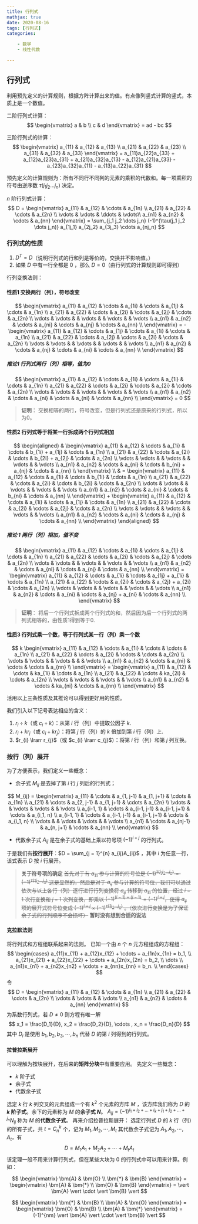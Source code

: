 ```yaml
---
title: 行列式
mathjax: true
date: 2020-08-16
tags: [行列式]
categories: 

    - 数学
    - 线性代数

---
```


## 行列式

利用预先定义的计算规则，根据方阵计算出来的值。有点像列竖式计算的竖式，本质上是一个数值。

二阶行列式计算：
$$
\begin{vmatrix}
a & b \\
c & d
\end{vmatrix} = ad - bc
$$

三阶行列式的计算：
$$
\begin{vmatrix}
a_{11} & a_{12} & a_{13} \\
a_{21} & a_{22} & a_{23} \\
a_{31} & a_{32} & a_{33}
\end{vmatrix} = a_{11}a_{22}a_{33} + a_{12}a_{23}a_{31} + a_{21}a_{32}a_{13} - a_{12}a_{21}a_{33} - a_{23}a_{32}a_{11} - a_{13}a_{22}a_{31}
$$

预先定义的计算规则为：所有不同行不同列的元素的乘积的代数和。每一项乘积的符号由逆序数 $\tau(j_1 j_2 \dots j_n)$ 决定。

$n$ 阶行列式计算：
$$
D =
\begin{vmatrix}
a_{11} & a_{12} & \cdots & a_{1n} \\
a_{21} & a_{22} & \cdots & a_{2n} \\
\vdots & \vdots & \ddots & \vdots\\
a_{n1} & a_{n2} & \cdots & a_{nn}
\end{vmatrix} = \sum_{j_1 j_2 \dots j_n} (-1)^{\tau(j_1 j_2 \dots j_n)} a_{1j_1} a_{2j_2} a_{3j_3} \cdots a_{nj_n}
$$

### 行列式的性质

1. $D^{T} = D$（说明行列式的行和列是等价的，交换并不影响值。）
2. 如果 $D$ 中有一行全都是 $0$ ，那么 $D = 0$（由行列式的计算规则即可得到）

行列变换法则：

#### 性质1 交换两行（列），符号改变

$$
\begin{vmatrix}
a_{11} & a_{12} & \cdots & a_{1i} & \cdots & a_{1j} & \cdots & a_{1n} \\
a_{21} & a_{22} & \cdots & a_{2i} & \cdots & a_{2j} & \cdots & a_{2n} \\
\vdots & \vdots &        & \vdots &        & \vdots &        & \vdots \\
a_{n1} & a_{n2} & \cdots & a_{ni} & \cdots & a_{nj} & \cdots & a_{nn} \\
\end{vmatrix} = -
\begin{vmatrix}
a_{11} & a_{12} & \cdots & a_{1j} & \cdots & a_{1i} & \cdots & a_{1n} \\
a_{21} & a_{22} & \cdots & a_{2j} & \cdots & a_{2i} & \cdots & a_{2n} \\
\vdots & \vdots &        & \vdots &        & \vdots &        & \vdots \\
a_{n1} & a_{n2} & \cdots & a_{nj} & \cdots & a_{ni} & \cdots & a_{nn} \\
\end{vmatrix}
$$

##### 推论1 行列式两行（列）相等，值为0

$$
\begin{vmatrix}
a_{11} & a_{12} & \cdots & a_{1i} & \cdots & a_{1i} & \cdots & a_{1n} \\
a_{21} & a_{22} & \cdots & a_{2i} & \cdots & a_{2i} & \cdots & a_{2n} \\
\vdots & \vdots &        & \vdots &        & \vdots &        & \vdots \\
a_{n1} & a_{n2} & \cdots & a_{ni} & \cdots & a_{ni} & \cdots & a_{nn} \\
\end{vmatrix} = 0
$$

> **证明**：
> 交换相等的两行，符号改变，但是行列式还是原来的行列式，所以为0。

#### 性质2 行列式等于将某一行拆成两个行列式相加

$$
\begin{aligned}
& \begin{vmatrix}
a_{11} & a_{12} & \cdots & a_{1i} & \cdots & b_{1i} + a_{1j} & \cdots & a_{1n} \\
a_{21} & a_{22} & \cdots & a_{2i} & \cdots & b_{2i} + a_{2j} & \cdots & a_{2n} \\
\vdots & \vdots &        & \vdots &        & \vdots &        & \vdots \\
a_{n1} & a_{n2} & \cdots & a_{ni} & \cdots & b_{ni} + a_{nj} & \cdots & a_{nn} \\
\end{vmatrix} \\
& = \begin{vmatrix}
a_{11} & a_{12} & \cdots & a_{1i} & \cdots & b_{1i} & \cdots & a_{1n} \\
a_{21} & a_{22} & \cdots & a_{2i} & \cdots & b_{2i} & \cdots & a_{2n} \\
\vdots & \vdots &        & \vdots &        & \vdots &        & \vdots \\
a_{n1} & a_{n2} & \cdots & a_{ni} & \cdots & b_{ni} & \cdots & a_{nn} \\
\end{vmatrix} +
\begin{vmatrix}
a_{11} & a_{12} & \cdots & a_{1i} & \cdots & a_{1j} & \cdots & a_{1n} \\
a_{21} & a_{22} & \cdots & a_{2i} & \cdots & a_{2j} & \cdots & a_{2n} \\
\vdots & \vdots &        & \vdots &        & \vdots &        & \vdots \\
a_{n1} & a_{n2} & \cdots & a_{ni} & \cdots & a_{nj} & \cdots & a_{nn} \\
\end{vmatrix}
\end{aligned}
$$

##### 推论 1 两行（列）相加，值不变

$$
\begin{vmatrix}
a_{11} & a_{12} & \cdots & a_{1i} & \cdots & a_{1j} & \cdots & a_{1n} \\
a_{21} & a_{22} & \cdots & a_{2i} & \cdots & a_{2j} & \cdots & a_{2n} \\
\vdots & \vdots &        & \vdots &        & \vdots &        & \vdots \\
a_{n1} & a_{n2} & \cdots & a_{ni} & \cdots & a_{nj} & \cdots & a_{nn} \\
\end{vmatrix} =
\begin{vmatrix}
a_{11} & a_{12} & \cdots & a_{1i} & \cdots & a_{1j} + a_{1i} & \cdots & a_{1n} \\
a_{21} & a_{22} & \cdots & a_{2i} & \cdots & a_{2j} + a_{2i} & \cdots & a_{2n} \\
\vdots & \vdots &        & \vdots &        & \vdots &        & \vdots \\
a_{n1} & a_{n2} & \cdots & a_{ni} & \cdots & a_{nj} + a_{ni} & \cdots & a_{nn} \\
\end{vmatrix}
$$

> **证明**：
> 将后一个行列式拆成两个行列式的和，然后因为后一个行列式的两列式相等的，由性质1得到等于0.

#### 性质3 行列式乘一个数，等于行列式某一行（列）乘一个数

$$
k
\begin{vmatrix}
a_{11} & a_{12} & \cdots & a_{1i} & \cdots & \cdots & a_{1n} \\
a_{21} & a_{22} & \cdots & a_{2i} & \cdots & \cdots & a_{2n} \\
\vdots & \vdots &        & \vdots &        &        & \vdots \\
a_{n1} & a_{n2} & \cdots & a_{ni} & \cdots & \cdots & a_{nn} \\
\end{vmatrix} =
\begin{vmatrix}
a_{11} & a_{12} & \cdots & ka_{1i} & \cdots & a_{1n} \\
a_{21} & a_{22} & \cdots & ka_{2i} & \cdots & a_{2n} \\
\vdots & \vdots &        & \vdots  &        & \vdots \\
a_{n1} & a_{n2} & \cdots & ka_{ni} & \cdots & a_{nn} \\
\end{vmatrix}
$$

活用以上三条性质及其推论可以得到更好用的性质。

我们引入以下记号表达相应的含义：

1. $r_{i} \div k$（或 $c_{i} \div k$）：从第 $i$ 行（列）中提取公因子 $k$.
2. $r_{i} + kr_{j}$（或 $c_{i} + kr_{j}$）：将第 $j$ 行（列）的 $k$ 倍加到第 $i$ 行（列）上.
3. $r_{i} \lrarr r_{j}$（或 $c_{i} \lrarr c_{j}$）：将第 $i$ 行（列）和第 $j$ 列互换。

### 按行（列）展开

为了方便表示，我们定义一些概念：

* 余子式 $M_{ij}$ 是去掉了第 $i$ 行 $j$ 列后的行列式；

$$
M_{ij} =
\begin{vmatrix}
a_{11}     & \cdots & a_{1, j-1}   & a_{1, j+1}   & \cdots & a_{1n}     \\
a_{21}     & \cdots & a_{2, j-1}   & a_{1, j+1}   & \cdots & a_{2n}     \\
\vdots     &        & \vdots       & \vdots       &        & \vdots     \\
a_{i-1, 1} & \cdots & a_{i-1, j-1} & a_{i-1, j+1} & \cdots & a_{i_1, n} \\
a_{i-1, 1} & \cdots & a_{i-1, j-1} & a_{i-1, j+1} & \cdots & a_{i_1, n} \\
\vdots     &        & \vdots       & \vdots       &        & \vdots     \\
a_{n1}     & \cdots & a_{nj-1}     & a_{n, j+1}   & \cdots & a_{nn}     \\
\end{vmatrix}
$$

* 代数余子式 $A_{ij}$ 是在余子式的基础上乘以符号项 $(-1)^{i+j}$ 的行列式。

于是我们有**按行展开**：$D = \sum_{j = 1}^{n} a_{ij}A_{ij}$ ，其中 $i$ 为任意一行，该式表示 $D$ 按 $i$ 行展开。

> **关于符号项的确定**
> ~~首先对于有 $a_{11}$ 参与计算的符号位是 $(-1)^{\tau(j_1 j_2 \dots j_n)} = (-1)^{\tau(1 j_2 \dots j_n)}$ 这是显然的，然后是对于 $a_{ij}$ 参与计算的符号位，我们可以通过依次与以上各行（列）逐行进行行列变换将 $a_{ij}$ 转移到 $a_{11}$ 的位置，经过 $i-1$ 次行变换和 $j-1$ 次列变换，即乘以 $(-1)^{(i-1) + (j-1)} = (-1)^{i + j}$，使得 $a_{ij}$ 项的展开式符号位变成 $(-1)^{i+j} \times (-1)^{\tau(1 j_2 \dots j_n)}$ 。（依次进行变换是为了保证余子式的行列顺序不会损坏）~~ **暂时没有想到合适的说法**

#### 克拉默法则

将行列式和方程组联系起来的法则。
已知一个由 $n$ 个 $n$ 元方程组成的方程组：
$$
\begin{cases}
a_{11}x_{11} + a_{12}x_{12} + \cdots + a_{1n}x_{1n} = b_1, \\
a_{21}x_{21} + a_{22}x_{22} + \cdots + a_{2n}x_{2n} = b_2, \\
\dots \\
a_{n1}x_{n1} + a_{n2}x_{n2} + \cdots + a_{nn}x_{nn} = b_n. \\
\end{cases}
$$
令
$$
D =
\begin{vmatrix}
a_{11} & a_{12} & \cdots & a_{1n} \\
a_{21} & a_{22} & \cdots & a_{2n} \\
\vdots & \vdots &        & \vdots \\
a_{n1} & a_{n2} & \cdots & a_{nn}
\end{vmatrix}
$$
为系数行列式，若 $D \neq 0$ 则方程有唯一解
$$
x_1 = \frac{D_1}{D}, x_2 = \frac{D_2}{D}, \cdots , x_n = \frac{D_n}{D}
$$
其中 $D_i$ 是使用 $b_1, b_2, b_3, \cdots, b_n$ 代替 $D$ 的第 $i$ 列得到的行列式。

#### 拉普拉斯展开

可以理解为按块展开，在后来的**矩阵分块**中有重要应用。
先定义一些概念：

* $k$ 阶子式
* 余子式
* 代数余子式

选定 $k$ 行 $k$ 列交叉的元素组成一个有 $k^2$ 个元素的方阵 $M$ ，该方阵我们称为 $D$ 的 **$k$ 阶子式**。余下的元素称为 $M$ 的**余子式 $N$**。 $A_{ij} = (-1)^{i_1 + i_2 + \dots + i_k + j_1 + j_2 + \dots + j_n}N_{ij}$ 称为 $M$ 的**代数余子式**。
再来介绍拉普拉斯展开：
选定行列式 $D$ 的 $k$ 行（列）的所有子式，共 $t = C_{n}^{k}$ 个，记为 $M_1, M_2, \cdots, M_t$ 其代数余子式记为 $A_1, A_2, \cdots, A_t$，有
$$D = M_1A_1 + M_2A_2 + \cdots + M_tA_t$$
该定理一般不用来计算行列式，但在某些大块为 $0$ 的行列式中可以用来计算。例如：

$$
\begin{vmatrix}
    \bm{A} & \bm{O} \\
    \bm{*} & \bm{B}
\end{vmatrix} =
\begin{vmatrix}
    \bm{A} & \bm{*} \\
    \bm{O} & \bm{B}
\end{vmatrix} =
\vert \bm{A} \vert \cdot \vert \bm{B} \vert
$$

$$
\begin{vmatrix}
    \bm{*} & \bm{B} \\
    \bm{A} & \bm{O}
\end{vmatrix} =
\begin{vmatrix}
    \bm{O} & \bm{B} \\
    \bm{A} & \bm{*}
\end{vmatrix} =
(-1)^{nm} \vert \bm{A} \vert \cdot \vert \bm{B} \vert
$$